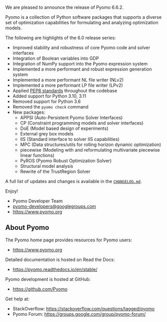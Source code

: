 We are pleased to announce the release of Pyomo 6.6.2.

Pyomo is a collection of Python software packages that supports a
diverse set of optimization capabilities for formulating and analyzing
optimization models.

The following are highlights of the 6.0 release series:

 - Improved stability and robustness of core Pyomo code and solver interfaces
 - Integration of Boolean variables into GDP
 - Integration of NumPy support into the Pyomo expression system
 - Implemented a more performant and robust expression generation system
 - Implemented a more performant NL file writer (NLv2)
 - Implemented a more performant LP file writer (LPv2)
 - Applied [PEP8 standards](https://peps.python.org/pep-0008/) throughout the
   codebase
 - Added support for Python 3.10, 3.11
 - Removed support for Python 3.6
 - Removed the `pyomo check` command
 - New packages:
    - APPSI (Auto-Persistent Pyomo Solver Interfaces)
    - CP (Constraint programming models and solver interfaces)
    - DoE (Model based design of experiments)
    - External grey box models
    - IIS (Standard interface to solver IIS capabilities)
    - MPC (Data structures/utils for rolling horizon dynamic optimization)
    - piecewise (Modeling with and reformulating multivariate piecewise linear
      functions)
    - PyROS (Pyomo Robust Optimization Solver)
    - Structural model analysis
    - Rewrite of the TrustRegion Solver

A full list of updates and changes is available in the
[`CHANGELOG.md`](https://github.com/Pyomo/pyomo/blob/main/CHANGELOG.md).

Enjoy!

 - Pyomo Developer Team
 - pyomo-developers@googlegroups.com
 - https://www.pyomo.org


About Pyomo
-----------

The Pyomo home page provides resources for Pyomo users:

 * https://www.pyomo.org

Detailed documentation is hosted on Read the Docs:

 * https://pyomo.readthedocs.io/en/stable/

Pyomo development is hosted at GitHub:

 * https://github.com/Pyomo

Get help at:

 * StackOverflow: https://stackoverflow.com/questions/tagged/pyomo
 * Pyomo Forum:   https://groups.google.com/group/pyomo-forum/
